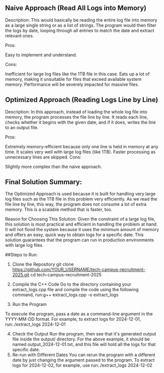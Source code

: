 ## Naive Approach (Read All Logs into Memory)
Description:
This would basically be reading the entire log file into memory as a large single string or as a list of strings. The program would then filter the logs by date, looping through all entries to match the date and extract relevant ones.

Pros:

Easy to implement and understand.

Cons:

Inefficient for large log files like the 1TB file in this case.
Eats up a lot of memory, making it unsuitable for files that exceed available system memory.
Performance will be severely impacted for massive files.

## Optimized Approach (Reading Logs Line by Line)
Description:
In this approach, instead of loading the whole log file into memory, the program processes the file line by line. It reads each line, checks whether it begins with the given date, and if it does, writes the line to an output file.

Pros:

Extremely memory-efficient because only one line is held in memory at any time.
It scales very well with large log files (like 1TB).
Faster processing as unnecessary lines are skipped.
Cons:

Slightly more complex than the naive approach.

## Final Solution Summary:
The Optimized Approach is used because it is built for handling very large log files such as the 1TB file in this problem very efficiently. As we read the file line by line, this way, the program does not consume a lot of extra memory. This is a scalable method that is faster, too.

Reason for Choosing This Solution:
Given the constraint of a large log file, this solution is most practical and efficient in handling the problem at hand. It will not flood the system because it uses the minimum amount of memory and offers an easy, quick way to obtain logs for a specific date. This solution guarantees that the program can run in production environments with large log files.


##Steps to Run:
1. Clone the Repository
   git clone https://github.com/YOUR_USERNAME/tech-campus-recruitment-2025.git
   cd tech-campus-recruitment-2025

2. Compile the C++ Code
Go to the directory containing your extract_logs.cpp file and compile the code using the following command,
run:g++ extract_logs.cpp -o extract_logs

4. Run the Program

To execute the program, pass a date as a command-line argument in the YYYY-MM-DD format. For example, to extract logs for 2024-12-01, 
run:./extract_logs 2024-12-01

4. Check the Output
   Run the program, then see that it's generated output file inside the output/ directory. For the above example, it should be named output_2024-12-01.txt, and 
   this file will hold all the logs for that specific date.
5. Re-run with Different Dates
    You can rerun the program with a different date by just changing the argument passed to the program. To extract logs for 2024-12-02, for example, use
   run:./extract_logs 2024-12-02
